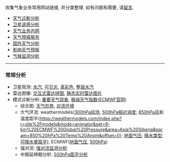 收集气象业务常用网站链接, 并分类整理. 如有问题和需要, 请[留言](https://github.com/NMC-DAVE/dk_met_web_links/issues).

* [天气诊断分析](https://github.com/NMC-DAVE/dk_met_web_links/blob/master/天气诊断分析.md)
* [卫星遥感分析](https://github.com/NMC-DAVE/dk_met_web_links/blob/master/卫星遥感分析.md)
* [天气业务内网](https://github.com/NMC-DAVE/dk_met_web_links/blob/master/天气业务内网.md)
* [天气预报服务](https://github.com/NMC-DAVE/dk_met_web_links/blob/master/天气预报服务.md)
* [国外天气分析](https://github.com/NMC-DAVE/dk_met_web_links/blob/master/国外天气分析.md)
* [影响天气预报](https://github.com/NMC-DAVE/dk_met_web_links/blob/master/影响天气预报.md)
* [气候监测分析](https://github.com/NMC-DAVE/dk_met_web_links/blob/master/气候监测分析.md)

----
### 常规分析

* 卫星观测: [水汽](https://meteologix.com/cn/satellite/satellite-water-vapor-10min.html), [可见光](https://meteologix.com/cn/satellite/china/satellite-hd-10min.html), [真彩色](http://rammb-slider.cira.colostate.edu/?sat=himawari&sec=full_disk&x=4978&y=5012&z=2&im=24&ts=6&st=0&et=0&speed=130&motion=loop&map=1&lat=1&p%5B0%5D=16&opacity%5B0%5D=1&hidden%5B0%5D=0&slider=-1&hide_controls=0&mouse_draw=0&s=rammb-slider), [整层水汽](http://tropic.ssec.wisc.edu/real-time/mtpw2/product.php?color_type=tpw_nrl_colors&prod=wpac&timespan=24hrs&anim=html5)
* 雷达图像: [交互式雷达拼图](http://idata.cma/radar3/), [静态实时雷达图片](http://www.nmc.gov.cn/publish/radar/huabei.html)
* 模式诊断分析: [重要天气现象](https://meteologix.com/cn/model-charts/euro/china/significant-weather.html), [极端天气指数](http://10.28.49.118/repository/entry/show/NMC+Ensemble+Products/Products/Extreme+Weather/EFI%E7%BB%BC%E5%90%88%E5%9B%BE%28%E4%B8%AD%E5%9B%BD%E5%8C%BA%E5%9F%9F%29?entryid=fa9df179-3401-485f-963d-ed81d2655447)([ECMWF官网](https://www.ecmwf.int/en/forecasts/dashboard))
  * 综合图: [天气形势](https://meteologix.com/cn/model-charts/euro/china/synoptic-composite.html), [对流环境](https://meteologix.com/cn/model-charts/euro/china/thunderstorm-composite.html)
  * 大气环流: weathermodels([300hPa风场](https://weathermodels.com/index.php?r=site%2Fmodels&mode=animator&set=9-km%20ECMWF%20Global%20Pressure&area=Asia%20Siberia&param=300%20hPa%20Wind&offset=0); [500hPa相对涡度](https://weathermodels.com/index.php?r=site%2Fmodels&mode=animator&set=9-km%20ECMWF%20Global%20Pressure&area=Asia%20Siberia&param=500%20hPa%20Rel%20Vorticity&offset=0); [850hPa风](https://weathermodels.com/index.php?r=site%2Fmodels&mode=animator&set=9-km%20ECMWF%20Global%20Pressure&area=Asia%20Siberia&param=850%20hPa%20Wind&offset=0)和温度距平(https://weathermodels.com/index.php?r=site%2Fmodels&mode=animator&set=9-km%20ECMWF%20Global%20Pressure&area=Asia%20Siberia&param=850%20hPa%20Temp%20Anom&offset=0); [地面气压](https://weathermodels.com/index.php?r=site%2Fmodels&mode=animator&set=9-km%20ECMWF%20Global%20Pressure&area=Asia%20Siberia&param=MSLP&offset=0); [降水类型](https://weathermodels.com/index.php?r=site%2Fmodels&mode=animator&set=9-km%20ECMWF%20Global%20Pressure&area=Asia%20Siberia&param=Precip%20Type%20%26%20MSLP&offset=0); [可降水量距平](https://weathermodels.com/index.php?r=site%2Fmodels&mode=animator&set=9-km%20ECMWF%20Global%20Pressure&area=China&param=PWAT%20Norm%20Anomaly&offset=0)); ECMWF([地面气压](https://www.ecmwf.int/en/forecasts/charts/catalogue/medium-mslp-wind850), [500hPa](https://www.ecmwf.int/en/forecasts/charts/catalogue/medium-z500-t850-public))
  * 强对流: [强对流监测分析](http://10.20.67.111/#)
  * 中期延伸期分析: [500hPa距平分析](https://weathermodels.com/index.php?r=site%2Fmodels&mode=animator&set=14-km%20EPS%2046-DAYS&area=China&param=5-day%20Avg%20500Z%20Anom&offset=0)
